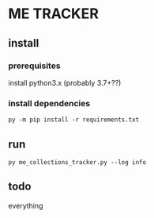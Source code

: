 # ME TRACKER 

## install

### prerequisites
install python3.x (probably 3.7+??)


### install dependencies
`py -m pip install -r requirements.txt`


## run
`py me_collections_tracker.py --log info`


## todo
everything

